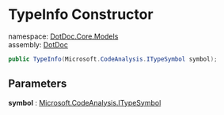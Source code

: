 ﻿# TypeInfo Constructor

namespace: [DotDoc\.Core\.Models](../../DotDoc.Core.Models.md)<br />
assembly: [DotDoc](../../../DotDoc.md)



```csharp
public TypeInfo(Microsoft.CodeAnalysis.ITypeSymbol symbol);
```

## Parameters

__symbol__ : [Microsoft\.CodeAnalysis\.ITypeSymbol](https://docs.microsoft.com/ja-jp/dotnet/api/Microsoft.CodeAnalysis.ITypeSymbol)




